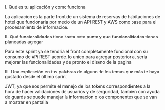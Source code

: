 I. Qué es tu aplicación y como funciona

La aplicacion es la parte front de un sistema de reservas de habitaciones de hotel que funcionaria por medio de un API REST y AWS como base para el procesamiento de informacion.

II. Qué funcionalidades tiene hasta este punto y que funcionalidades tienes planeadas agregar

Para este sprint ya se tendria el front completamente funcional con su consumo de APi REST acorde. lo unico para agregar posterior a, seria mejorar las funcionalidades y de pronto el diseno de la pagina

III. Una explicación en tus palabras de alguno de los temas que más te haya gustado desde el último sprint

JWT, ya que nos permite el manejo de los tokens correspondientes a la hora de hacer validaciones de usuarios y de serguridad, tambien con ayuda de guards se puede manejar la informacion o los componentes que se van a mostrar en pantalla
